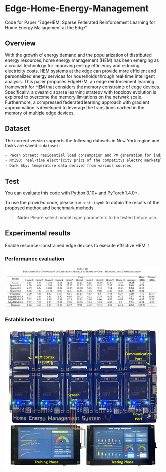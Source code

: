 # Edge-Home-Energy-Management

Code for Paper “EdgeHEM: Sparse Federated Reinforcement Learning for Home Energy Management at the Edge”

## Overview

With the growth of energy demand and the popularization of distributed energy resources, home energy management (HEM) has been emerging as a crucial technology for improving energy efficiency and reducing electricity costs. HEM systems at the edge can provide more efficient and personalized energy services for households through real-time intelligent analysis. This paper proposes EdgeHEM, an edge reinforcement learning framework for HEM that considers the memory constraints of edge devices. Specifically, a dynamic sparse learning strategy with topology evolution is explored to overcome the memory limitations on the network scale. Furthermore, a compressed federated learning approach with gradient approximation is developed to leverage the transitions cached in the memory of multiple edge devices.

## Dataset

The current version supports the following datasets in New York region and tasks are saved in `dataset`:

```bash
- Pecan Street: residential load consumption and PV generation for individual homes
- NYISO: real-time electricity price of the competitve electrc marketplace
- Dark Sky: temperature data derived from various sources
```

## Test
You can evaluate this code with Python 3.10+ and PyTorch 1.4.0+.

To use the provided code, please run `test.ipynb` to obtain the results of the proposed method and benchmark methods.

> **Note:** Please select model hyperparameters to be tested before use.

## Experimental results

Enable resource-constrained edge devices to execute effective HEM ！

### Performance evaluation

![content](figures/performance.png)

### Established testbed

![content](figures/testbed.jpg)